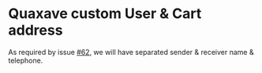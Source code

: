 # Quaxave custom User & Cart address

As required by issue [#62](https://github.com/atn19808/usashipping/issues/62), we will have separated sender & receiver name & telephone.